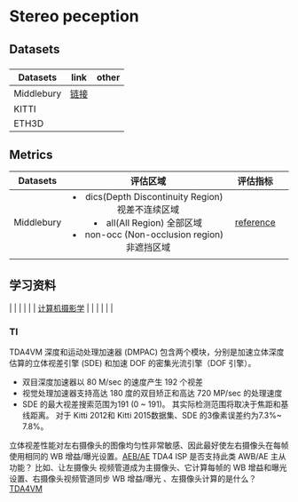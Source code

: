 # Stereo peception
## Datasets
###

| Datasets | link    |   other   |
| -------  | :-----: |  :------: |
| Middlebury| [链接](https://vision.middlebury.edu/stereo/eval3/)    |  |
| KITTI      |    |      |
|  ETH3D     |    |      |

## Metrics

| Datasets  | 评估区域  | 评估指标  |        |
| -------   | :------: | :-----: | :----: |  
| Middlebury|  <li> dics(Depth Discontinuity Region) 视差不连续区域 <li> all(All Region) 全部区域 <li> non-occ (Non-occlusion region) 非遮挡区域   |       [reference](https://blog.csdn.net/RadiantJeral/article/details/85172432) |
|           |          |   |

## 学习资料
| |  |  |
| | [计算机摄影学](https://zhuanlan.zhihu.com/p/482877544) |  |
| |  |  |


### TI
TDA4VM 
深度和运动处理加速器 (DMPAC) 包含两个模块，分别是加速立体深度估算的立体视差引擎 (SDE)
和加速 DOF 的密集光流引擎（DOF 引擎）。
- 双目深度加速器以 80 M/sec 的速度产生 192 个视差
- 视觉处理加速器支持高达 180 度的双目矫正和高达 720 MP/sec 的处理速度
- SDE 的最大视差搜索范围为191 (0 ~ 191)。 其实际检测范围将取决于焦距和基线距离。
对于 Kitti 2012和 Kitti 2015数据集、SDE 的3像素误差约为7.3%~ 7.8%。

立体视差性能对左右摄像头的图像均匀性非常敏感、因此最好使左右摄像头在每帧使用相同的 WB 增益/曝光设置。[AEB/AE](https://blog.csdn.net/Cmatrix204/article/details/126410710)
TDA4 ISP 是否支持此类 AWB/AE 主从功能？ 比如、让左摄像头 视频管道成为主摄像头、它计算每帧的 WB 增益和曝光设置、右摄像头视频管道同步 WB 增益/曝光 、左摄像头计算的是什么？
[TDA4VM](https://www.ti.com.cn/cn/lit/an/zhcaax5/zhcaax5.pdf?ts=1717145818312&ref_url=https%253A%252F%252Fwww.google.com%252F)
